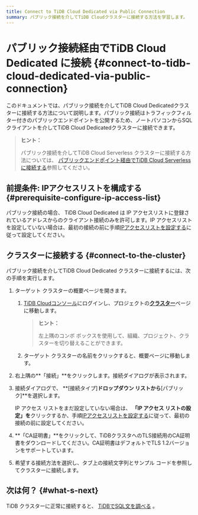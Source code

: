 ```yaml
---
title: Connect to TiDB Cloud Dedicated via Public Connection
summary: パブリック接続を介してTiDB Cloudクラスターに接続する方法を学習します。
---
```


# パブリック接続経由​​でTiDB Cloud Dedicated に接続 {#connect-to-tidb-cloud-dedicated-via-public-connection}

このドキュメントでは、パブリック接続を介してTiDB Cloud Dedicatedクラスターに接続する方法について説明します。パブリック接続はトラフィックフィルター付きのパブリックエンドポイントを公開するため、ノートパソコンからSQLクライアントを介してTiDB Cloud Dedicatedクラスターに接続できます。

> **ヒント：**
>
> パブリック接続を介してTiDB Cloud Serverless クラスターに接続する方法については、 [パブリックエンドポイント経由でTiDB Cloud Serverless に接続する](/tidb-cloud/connect-via-standard-connection-serverless.md)参照してください。

## 前提条件: IPアクセスリストを構成する {#prerequisite-configure-ip-access-list}

パブリック接続の場合、 TiDB Cloud Dedicated は IP アクセスリストに登録されているアドレスからのクライアント接続のみを許可します。IP アクセスリストを設定していない場合は、最初の接続の前に手順[IPアクセスリストを設定する](/tidb-cloud/configure-ip-access-list.md)に従って設定してください。

## クラスターに接続する {#connect-to-the-cluster}

パブリック接続を介してTiDB Cloud Dedicated クラスターに接続するには、次の手順を実行します。

1.  ターゲット クラスターの概要ページを開きます。

    1.  [TiDB Cloudコンソール](https://tidbcloud.com/)にログインし、プロジェクトの[**クラスター**](https://tidbcloud.com/project/clusters)ページに移動します。

        > **ヒント：**
        >
        > 左上隅のコンボ ボックスを使用して、組織、プロジェクト、クラスターを切り替えることができます。

    2.  ターゲット クラスターの名前をクリックすると、概要ページに移動します。

2.  右上隅の**「接続」**をクリックします。接続ダイアログが表示されます。

3.  接続ダイアログで、 **[接続タイプ]**ドロップダウン リストから**[パブリック]**を選択します。

    IP アクセス リストをまだ設定していない場合は、 **「IP アクセス リストの設定」を**クリックするか、手順[IPアクセスリストを設定する](/tidb-cloud/configure-ip-access-list.md)に従って、最初の接続の前に設定してください。

4.  **「CA証明書」**をクリックして、TiDBクラスタへのTLS接続用のCA証明書をダウンロードしてください。CA証明書はデフォルトでTLS 1.2バージョンをサポートしています。

5.  希望する接続方法を選択し、タブ上の接続文字列とサンプル コードを参照してクラスターに接続します。

## 次は何？ {#what-s-next}

TiDB クラスターに正常に接続すると、 [TiDBでSQL文を調べる](/basic-sql-operations.md) 。
